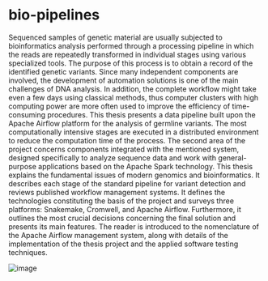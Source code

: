 # bio-pipelines

Sequenced samples of genetic material are usually subjected to bioinformatics analysis performed through a processing pipeline in which the reads are repeatedly transformed in individual stages using various specialized tools. The purpose of this process is to obtain a record of the identified genetic variants. Since many independent components are involved, the development of automation solutions is one of the main challenges of DNA analysis. In addition, the complete workflow might take even a few days using classical methods, thus computer clusters with high computing power are more often used to improve the efficiency of time-consuming procedures. This thesis presents a data pipeline built upon the Apache Airflow platform for the analysis of germline variants. The most computationally intensive stages are executed in a distributed environment to reduce the computation time of the process. The second area of the project concerns components integrated with the mentioned system, designed specifically to analyze sequence data and work with general-purpose applications based on the Apache Spark technology. This thesis explains the fundamental issues of modern genomics and bioinformatics. It describes each stage of the standard pipeline for variant detection and reviews published workflow management systems. It defines the technologies constituting the basis of the project and surveys three platforms: Snakemake, Cromwell, and Apache Airflow. Furthermore, it outlines the most crucial decisions concerning the final solution and presents its main features. The reader is introduced to the nomenclature of the Apache Airflow management system, along with details of the implementation of the thesis project and the applied software testing techniques.


![image](https://user-images.githubusercontent.com/52524599/149842344-0d86f94c-5842-4ebe-93b0-409524fbb80d.png)

